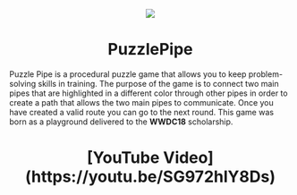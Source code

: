 <p align="center">
  <img src="https://is1-ssl.mzstatic.com/image/thumb/Purple125/v4/bb/7f/ed/bb7fedfd-f16f-d4d3-ab95-d01f8c4fd370/AppIcon-1x_U007emarketing-0-0-GLES2_U002c0-512MB-sRGB-0-0-0-85-220-0-0-0-9.png/150x150bb.png"/>
  <h1 align = "center">PuzzlePipe</h1>
</p>


Puzzle Pipe is a procedural puzzle game that allows you to keep problem-solving skills in training. The purpose of the game is to connect two main pipes that are highlighted in a different color through other pipes in order to create a path that allows the two main pipes to communicate. Once you have created a valid route you can go to the next round. This game was born as a playground delivered to the <strong>WWDC18</strong> scholarship.

<h1 align="center">[YouTube Video](https://youtu.be/SG972hlY8Ds)</h1>
